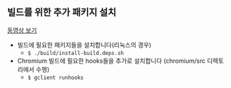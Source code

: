 ## 빌드를 위한 추가 패키지 설치
[동영상 보기](https://youtu.be/xkTDk649P6o)
- 빌드에 필요한 패키지들을 설치합니다(리눅스의 경우)
  - ```$ ./build/install-build.deps.sh```
- Chromium 빌드에 필요한 hooks들을 추가로 설치합니다
(chromium/src 디렉토리에서 수행)
  - ```$ gclient runhooks```
